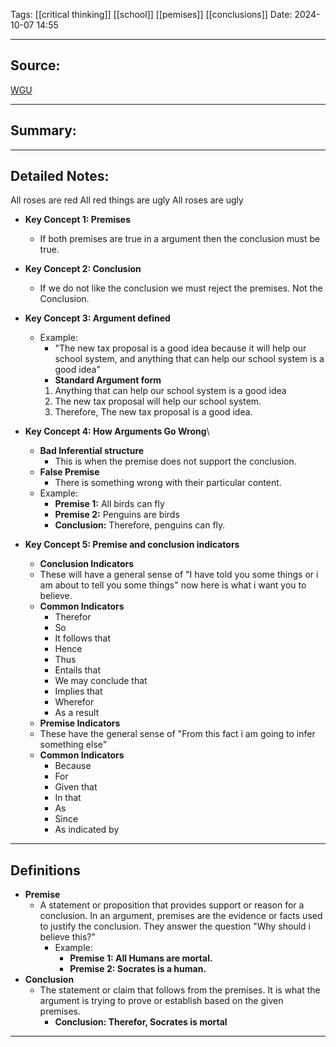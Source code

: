 
Tags: [[critical thinking]] [[school]] [[pemises]] [[conclusions]]
Date: 2024-10-07 14:55

---

## Source: 
[WGU](https://apps.cgp-oex.wgu.edu/wgulearning/course/course-v1:WGUx+OEX0247+v03/block-v1:WGUx+OEX0247+v03+type@sequential+block@85f652de602b4d428b3582ec9c759929/block-v1:WGUx+OEX0247+v03+type@vertical+block@0fee48efccd54f7abd5bce18f13a1571)

---

## Summary:


---

## Detailed Notes:
All roses are red
All red things are ugly 
All roses are ugly

- **Key Concept 1: Premises**
	- If both premises are true in a argument then the conclusion must be true. 
   

- **Key Concept 2: Conclusion**
	- If we do not like the conclusion we must reject the premises. Not the Conclusion.
  
- **Key Concept 3: Argument defined**
	- Example:
		- "The new tax proposal is a good idea because it will help our school system, and anything that can help our school system is a good idea"
		- **Standard Argument form**
		 1. Anything that can help our school system is a good idea 
		 2. The new tax proposal will help our school system. 
		 3. Therefore, The new tax proposal is a good idea. 
- **Key Concept 4: How Arguments Go Wrong**\
	- **Bad Inferential structure**
		- This is when the premise does not support the conclusion. 
	- **False Premise**
		- There is something wrong with their particular content. 
	- Example:
		- **Premise 1:** All birds can fly 
		- **Premise 2:** Penguins are birds
		- **Conclusion:** Therefore, penguins can fly. 
- **Key Concept 5: Premise and conclusion indicators**
	- **Conclusion Indicators**
	- These will have a general sense of "I have told you some things or i am about to tell you some things" now here is what i want you to believe. 
	- **Common Indicators**
		- Therefor 
		- So 
		- It follows that 
		- Hence 
		- Thus 
		- Entails that 
		- We may conclude that 
		- Implies that 
		- Wherefor 
		- As a result
	- **Premise Indicators**
	- These have the general sense of "From this fact i am going to infer something else"
	- **Common Indicators**
		- Because  
		- For 
		- Given that 
		- In that 
		- As 
		- Since 
		- As indicated by 

---
## Definitions

- **Premise**
	-  A statement or proposition that provides support or reason for a conclusion. In an argument, premises are the evidence or facts used to justify the conclusion. They answer the question "Why should i believe this?"
		- Example: 
			- **Premise 1: All Humans are mortal.**
			- **Premise 2: Socrates is a human.** 
- **Conclusion**
	-  The statement or claim that follows from the premises. It is what the argument is trying to prove or establish based on the given premises. 
		- **Conclusion: Therefor, Socrates is mortal**

---


